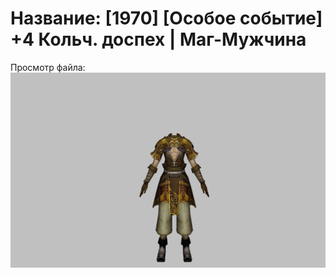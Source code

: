 # Название: [1970] [Особое событие] +4 Кольч. доспех | Маг-Мужчина

Просмотр файла:
![p040003.png](p040003.png)